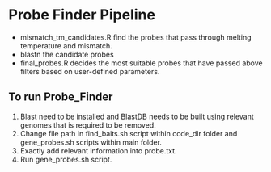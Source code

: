 # Probe Finder Pipeline 

- mismatch_tm_candidates.R find the probes that pass through melting temperature and mismatch.
- blastn the candidate probes
- final_probes.R decides the most suitable probes that have passed above filters based on user-defined parameters. 


## To run Probe_Finder
1. Blast need to be installed and BlastDB needs to be built using relevant genomes that is required to be removed.
2. Change file path in find_baits.sh script within code_dir folder and gene_probes.sh scripts within main folder.
3. Exactly add relevant information into probe.txt.
4. Run gene_probes.sh script.
